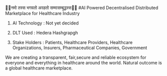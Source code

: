 🙏🏽नमो तस्स भगवतो अरहतो सम्मासम्बुद्धस्स🙏🏽
#AI Powered Decentralised Distributed Marketplace for Healthcare Industry

1. AI Technology : Not yet decided


2. DLT Used : Hedera Hashgrapgh


3. Stake Holders : Patients, Healthcare Providers, Healthcare Organizations, Insurers, Pharmaceutical Companies, Government

We are creating a transparent, fair,secure and reliable ecosystem for everyone and everything in healthcare around the world. Natural outcome is a global healthcare marketplace.


